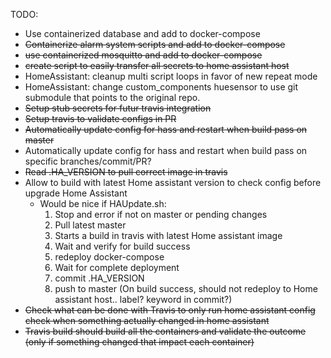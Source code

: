 TODO: 
- Use containerized database and add to docker-compose
- ~~Containerize alarm system scripts and add to docker-compose~~
- ~~use containerized mosquitto and add to docker-compose~~
- ~~create script to easily transfer all secrets to home assistant host~~
- HomeAssistant: cleanup multi script loops in favor of new repeat mode
- HomeAssistant: change custom_components huesensor to use git submodule that points to the original repo.
- ~~Setup stub secrets for futur travis integration~~
- ~~Setup travis to validate configs in PR~~
- ~~Automatically update config for hass and restart when build pass on master~~
- Automatically update config for hass and restart when build pass on specific branches/commit/PR?
- ~~Read .HA_VERSION to pull correct image in travis~~
- Allow to build with latest Home assistant version to check config before upgrade Home Assistant
    - Would be nice if HAUpdate.sh:
      1) Stop and error if not on master or pending changes
      2) Pull latest master
      3) Starts a build in travis with latest Home assistant image
      4) Wait and verify for build success
      5) redeploy docker-compose
      6) Wait for complete deployment
      7) commit .HA_VERSION 
      8) push to master (On build success, should not redeploy to Home assistant host.. label? keyword in commit?)
- ~~Check what can be done with Travis to only run home assistant config check when something actually changed in home assistant~~
- ~~Travis build should build all the containers and validate the outcome (only if something changed that impact each container)~~
